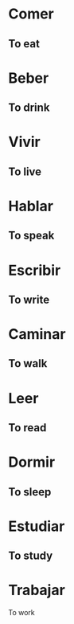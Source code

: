 # Comer
To eat
---
# Beber
To drink
---
# Vivir
To live
---
# Hablar
To speak
---
# Escribir
To write
---
# Caminar
To walk
---
# Leer
To read
---
# Dormir
To sleep
---
# Estudiar
To study
---
# Trabajar
To work
